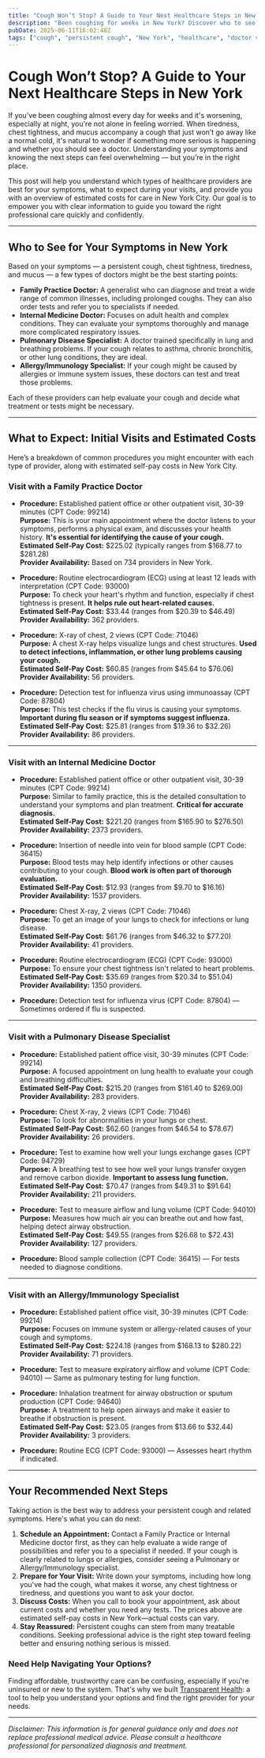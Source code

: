```yaml
---
title: "Cough Won’t Stop? A Guide to Your Next Healthcare Steps in New York"
description: "Been coughing for weeks in New York? Discover who to see, what to expect, and estimated costs for treatment near you."
pubDate: 2025-06-11T16:02:48Z
tags: ["cough", "persistent cough", "New York", "healthcare", "doctor visit", "chest tightness", "medical costs"]
---
```


# Cough Won’t Stop? A Guide to Your Next Healthcare Steps in New York

If you've been coughing almost every day for weeks and it's worsening, especially at night, you're not alone in feeling worried. When tiredness, chest tightness, and mucus accompany a cough that just won’t go away like a normal cold, it's natural to wonder if something more serious is happening and whether you should see a doctor. Understanding your symptoms and knowing the next steps can feel overwhelming — but you’re in the right place.

This post will help you understand which types of healthcare providers are best for your symptoms, what to expect during your visits, and provide you with an overview of estimated costs for care in New York City. Our goal is to empower you with clear information to guide you toward the right professional care quickly and confidently.

---

## Who to See for Your Symptoms in New York

Based on your symptoms — a persistent cough, chest tightness, tiredness, and mucus — a few types of doctors might be the best starting points:

- **Family Practice Doctor:** A generalist who can diagnose and treat a wide range of common illnesses, including prolonged coughs. They can also order tests and refer you to specialists if needed.
- **Internal Medicine Doctor:** Focuses on adult health and complex conditions. They can evaluate your symptoms thoroughly and manage more complicated respiratory issues.
- **Pulmonary Disease Specialist:** A doctor trained specifically in lung and breathing problems. If your cough relates to asthma, chronic bronchitis, or other lung conditions, they are ideal.
- **Allergy/Immunology Specialist:** If your cough might be caused by allergies or immune system issues, these doctors can test and treat those problems.

Each of these providers can help evaluate your cough and decide what treatment or tests might be necessary.

---

## What to Expect: Initial Visits and Estimated Costs

Here’s a breakdown of common procedures you might encounter with each type of provider, along with estimated self-pay costs in New York City.

### Visit with a Family Practice Doctor

- **Procedure:** Established patient office or other outpatient visit, 30-39 minutes (CPT Code: 99214)  
  **Purpose:** This is your main appointment where the doctor listens to your symptoms, performs a physical exam, and discusses your health history. **It's essential for identifying the cause of your cough.**  
  **Estimated Self-Pay Cost:** $225.02 (typically ranges from $168.77 to $281.28)  
  **Provider Availability:** Based on 734 providers in New York.

- **Procedure:** Routine electrocardiogram (ECG) using at least 12 leads with interpretation (CPT Code: 93000)  
  **Purpose:** To check your heart's rhythm and function, especially if chest tightness is present. **It helps rule out heart-related causes.**  
  **Estimated Self-Pay Cost:** $33.44 (ranges from $20.39 to $46.49)  
  **Provider Availability:** 362 providers.

- **Procedure:** X-ray of chest, 2 views (CPT Code: 71046)  
  **Purpose:** A chest X-ray helps visualize lungs and chest structures. **Used to detect infections, inflammation, or other lung problems causing your cough.**  
  **Estimated Self-Pay Cost:** $60.85 (ranges from $45.64 to $76.06)  
  **Provider Availability:** 56 providers.

- **Procedure:** Detection test for influenza virus using immunoassay (CPT Code: 87804)  
  **Purpose:** This test checks if the flu virus is causing your symptoms. **Important during flu season or if symptoms suggest influenza.**  
  **Estimated Self-Pay Cost:** $25.81 (ranges from $19.36 to $32.26)  
  **Provider Availability:** 86 providers.

---

### Visit with an Internal Medicine Doctor

- **Procedure:** Established patient office or other outpatient visit, 30-39 minutes (CPT Code: 99214)  
  **Purpose:** Similar to family practice, this is the detailed consultation to understand your symptoms and plan treatment. **Critical for accurate diagnosis.**  
  **Estimated Self-Pay Cost:** $221.20 (ranges from $165.90 to $276.50)  
  **Provider Availability:** 2373 providers.

- **Procedure:** Insertion of needle into vein for blood sample (CPT Code: 36415)  
  **Purpose:** Blood tests may help identify infections or other causes contributing to your cough. **Blood work is often part of thorough evaluation.**  
  **Estimated Self-Pay Cost:** $12.93 (ranges from $9.70 to $16.16)  
  **Provider Availability:** 1537 providers.

- **Procedure:** Chest X-ray, 2 views (CPT Code: 71046)  
  **Purpose:** To get an image of your lungs to check for infections or lung disease.  
  **Estimated Self-Pay Cost:** $61.76 (ranges from $46.32 to $77.20)  
  **Provider Availability:** 41 providers.

- **Procedure:** Routine electrocardiogram (ECG) (CPT Code: 93000)  
  **Purpose:** To ensure your chest tightness isn't related to heart problems.  
  **Estimated Self-Pay Cost:** $35.69 (ranges from $20.34 to $51.04)  
  **Provider Availability:** 1350 providers.

- **Procedure:** Detection test for influenza virus (CPT Code: 87804) — Sometimes ordered if flu is suspected.

---

### Visit with a Pulmonary Disease Specialist

- **Procedure:** Established patient office visit, 30-39 minutes (CPT Code: 99214)  
  **Purpose:** A focused appointment on lung health to evaluate your cough and breathing difficulties.  
  **Estimated Self-Pay Cost:** $215.20 (ranges from $161.40 to $269.00)  
  **Provider Availability:** 283 providers.

- **Procedure:** Chest X-ray, 2 views (CPT Code: 71046)  
  **Purpose:** To look for abnormalities in your lungs or chest.  
  **Estimated Self-Pay Cost:** $62.60 (ranges from $46.54 to $78.67)  
  **Provider Availability:** 26 providers.

- **Procedure:** Test to examine how well your lungs exchange gases (CPT Code: 94729)  
  **Purpose:** A breathing test to see how well your lungs transfer oxygen and remove carbon dioxide. **Important to assess lung function.**  
  **Estimated Self-Pay Cost:** $70.47 (ranges from $49.31 to $91.64)  
  **Provider Availability:** 211 providers.

- **Procedure:** Test to measure airflow and lung volume (CPT Code: 94010)  
  **Purpose:** Measures how much air you can breathe out and how fast, helping detect airway obstruction.  
  **Estimated Self-Pay Cost:** $49.55 (ranges from $26.68 to $72.43)  
  **Provider Availability:** 127 providers.

- **Procedure:** Blood sample collection (CPT Code: 36415) — For tests needed to diagnose conditions.

---

### Visit with an Allergy/Immunology Specialist

- **Procedure:** Established patient office visit, 30-39 minutes (CPT Code: 99214)  
  **Purpose:** Focuses on immune system or allergy-related causes of your cough and symptoms.  
  **Estimated Self-Pay Cost:** $224.18 (ranges from $168.13 to $280.22)  
  **Provider Availability:** 71 providers.

- **Procedure:** Test to measure expiratory airflow and volume (CPT Code: 94010) — Same as pulmonary testing for lung function.

- **Procedure:** Inhalation treatment for airway obstruction or sputum production (CPT Code: 94640)  
  **Purpose:** A treatment to help open airways and make it easier to breathe if obstruction is present.  
  **Estimated Self-Pay Cost:** $23.05 (ranges from $13.66 to $32.44)  
  **Provider Availability:** 3 providers.

- **Procedure:** Routine ECG (CPT Code: 93000) — Assesses heart rhythm if indicated.

---

## Your Recommended Next Steps

Taking action is the best way to address your persistent cough and related symptoms. Here's what you can do next:

1. **Schedule an Appointment:** Contact a Family Practice or Internal Medicine doctor first, as they can help evaluate a wide range of possibilities and refer you to a specialist if needed. If your cough is clearly related to lungs or allergies, consider seeing a Pulmonary or Allergy/Immunology specialist.
2. **Prepare for Your Visit:** Write down your symptoms, including how long you've had the cough, what makes it worse, any chest tightness or tiredness, and questions you want to ask your doctor.
3. **Discuss Costs:** When you call to book your appointment, ask about current costs and whether you need any tests. The prices above are estimated self-pay costs in New York—actual costs can vary.
4. **Stay Reassured:** Persistent coughs can stem from many treatable conditions. Seeking professional advice is the right step toward feeling better and ensuring nothing serious is missed.

### Need Help Navigating Your Options?

Finding affordable, trustworthy care can be confusing, especially if you're uninsured or new to the system. That's why we built [Transparent Health](https://transparenthealth.ai): a tool to help you understand your options and find the right provider for your needs. 

---

*Disclaimer: This information is for general guidance only and does not replace professional medical advice. Please consult a healthcare professional for personalized diagnosis and treatment.*